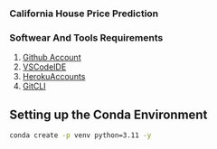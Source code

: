 ### California House Price Prediction 


### Softwear And Tools Requirements

1. [Github Account](https://github.com)
2. [VSCodeIDE](https://code.visualstudio.com/)
3. [HerokuAccounts](https://www.heroku.com/)
4. [GitCLI](https://git-scm.com/)


## Setting up the Conda Environment

```bash
conda create -p venv python=3.11 -y
